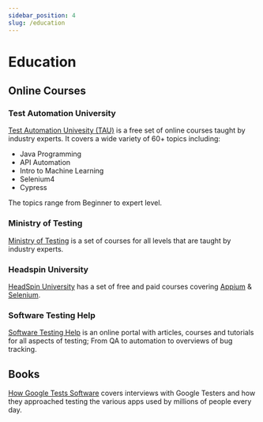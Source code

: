 ```yaml
---
sidebar_position: 4
slug: /education
---
```

# Education

## Online Courses
### Test Automation University
[Test Automation Univesity (TAU)](https://testautomationu.applitools.com/) is a free set of online courses taught by industry experts. It covers a wide variety of 60+ topics including:
- Java Programming
- API Automation
- Intro to Machine Learning
- Selenium4
- Cypress

The topics range from Beginner to expert level.


### Ministry of Testing
[Ministry of Testing](https://www.ministryoftesting.com/dojo/courses) is a set of courses for all levels that are taught by industry experts.

### Headspin University
[HeadSpin University](https://www.headspin.io/university/home) has a set of free and paid courses covering [Appium](https://appium.io) & [Selenium](https://www.selenium.dev/).

### Software Testing Help
[Software Testing Help](https://www.softwaretestinghelp.com/) is an online portal with articles, courses and tutorials for all aspects of testing; From QA to automation to overviews of bug tracking.

## Books
[How Google Tests Software](https://www.amazon.com/Google-Tests-Software-James-Whittaker/dp/0321803027) covers interviews with Google Testers and how they approached testing the various apps used by millions of people every day.
